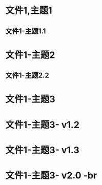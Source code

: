 # 文件1,主题1

## 文件1-主题1.1

# 文件1-主题2

## 文件1-主题2.2


# 文件1-主题3

# 文件1-主题3- v1.2
# 文件1-主题3- v1.3
# 文件1-主题3- v2.0 -br

